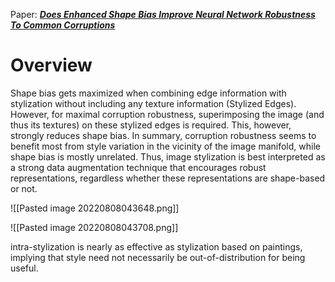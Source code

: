 Paper: [***Does Enhanced Shape Bias Improve Neural Network Robustness To Common Corruptions***](https://arxiv.org/pdf/2104.09789v1.pdf)


# Overview
Shape bias gets maximized when combining edge information with stylization without including any texture information (Stylized Edges). However, for maximal corruption robustness, superimposing the image (and thus its textures) on these stylized edges is required. This, however, strongly reduces shape bias. In summary, corruption robustness seems to benefit most from style variation in the vicinity of the image manifold, while shape bias is mostly unrelated. Thus, image stylization is best interpreted as a strong data augmentation technique that encourages robust representations, regardless whether these representations are shape-based or not.

![[Pasted image 20220808043648.png]]


![[Pasted image 20220808043708.png]]



intra-stylization is nearly as effective as stylization based on paintings, implying that style need not necessarily be out-of-distribution for being useful.